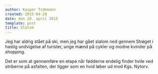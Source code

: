 ```yaml
---
author: Kasper Tidemann
created: 2015-04-20
date: den 20. april 2015
template: post
title: Slalom
---
```


Jeg har aldrig stået på ski, men jeg har gået slalom ned gennem Strøget i hastig undvigelse af turister, unge mænd på cykler og modne kvinder på shopping.

Det er som at gennemføre en etape når fødderne endelig finder hvile ved striberne på asfalten, der ligger som en hvid løber ud mod Kgs. Nytorv.